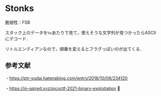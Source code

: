 # Stonks

脆弱性：FSB

スタック上のデータを`%x`あたりで見て，使えそうな文字列が見つかったらASCIIにデコード．

リトルエンディアンなので，順番を変えるとフラグっぽいのが出てくる．

## 参考文献

・https://ptr-yudai.hatenablog.com/entry/2018/10/06/234120

・https://in-spired.xyz/picoctf-2021-binary-exploitation

